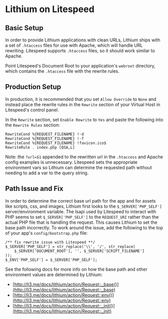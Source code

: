 # Lithium on Litespeed

## Basic Setup

In order to provide Lithium applications with clean URLs, Lithium ships with a set of `.htaccess` files for use with Apache, which will handle URL rewriting.  Litespeed supports `.htaccess` files, so it should work similar to Apache.

Point Litespeed's Document Root to your application's `webroot` directory, which contains the `.htaccess` file with the rewrite rules.

## Production Setup

In production, it is recommended that you set `Allow Override` to `None` and instead place the rewrite rules in the `Rewrite` section of your Virtual Host in Litespeed's control panel.

In the `Rewrite` section, set `Enable Rewrite` to `Yes` and paste the following into the `Rewrite Rules` section:

```
RewriteCond %{REQUEST_FILENAME} !-d
RewriteCond %{REQUEST_FILENAME} !-f
RewriteCond %{REQUEST_FILENAME} !favicon.ico$
RewriteRule . index.php [QSA,L]
```

Note: the `?url=$1` appended to the rewritten url in the `.htaccess` and Apache config examples is unnecessary.  Litespeed sets the appropriate environment vars so Lithium can determine the requested path without needing to add a var to the query string.

## Path Issue and Fix

In order to determine the correct base url path for the app and for assets like scripts, css, and images, Lithium first looks to the `$_SERVER['PHP_SELF']` server/environment variable.  The lsapi used by Litespeed to interact with PHP seems to set `$_SERVER['PHP_SELF']` to the `REQUEST_URI` rather than the actual PHP file that is handling the request.  This causes Lithium to set the base path incorrectly.  To work around the issue, add the following to the top of your app's `config/bootstrap.php` file:

```
/** fix rewrite issue with Litespeed **/
$_SERVER['PHP_SELF'] = str_replace('\\', '/', str_replace(
	$_SERVER['DOCUMENT_ROOT'], '', $_SERVER['SCRIPT_FILENAME']
));
$_ENV['PHP_SELF'] = $_SERVER['PHP_SELF'];
```

See the following docs for more info on how the base path and other environment values are determined by Lithium:

* [http://li3.me/docs/lithium/action/Request::_base()](http://li3.me/docs/lithium/action/Request::_base)
* [http://li3.me/docs/lithium/action/Request::env()](http://li3.me/docs/lithium/action/Request::env)
* [http://li3.me/docs/lithium/action/Request::_init()](http://li3.me/docs/lithium/action/Request::_init)


